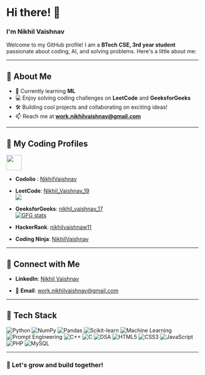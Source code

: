 # Hi there! 👋  
### I'm Nikhil Vaishnav  

Welcome to my GitHub profile! I am a **BTech CSE, 3rd year student** passionate about coding, AI, and solving problems. Here's a little about me:  

---

## 🚀 **About Me**  
- 🌱 Currently learning **ML**  
- 💻 Enjoy solving coding challenges on **LeetCode** and **GeeksforGeeks**
- 🛠️ Building cool projects and collaborating on exciting ideas!  
- 📫 Reach me at **[work.nikhilvaishnav@gmail.com](mailto:work.nikhilvaishnav@gmail.com)**  

---

## 🌟 **My Coding Profiles**  
<img src="https://assets.leetcode.com/static_assets/marketing/2024-50.gif" width="40px"></img> 

- **Codolio** : [NikhilVaishnav](https://codolio.com/profile/NikhilVaishnav)

- **LeetCode**: [Nikhil_Vaishnav_19](https://leetcode.com/u/Nikhil_vaishnav_19/)  
  <a href="https://leetcode.com/Nikhil_vaishnav_19/">
    <img src="https://leetcard.jacoblin.cool/Nikhil_vaishnav_19?theme=dark&font=Goldman&ext=activityy"></img>
  <a>  

- **GeeksforGeeks**: [nikhil_vaishnav_17](https://www.geeksforgeeks.org/user/nikhil_vaishnav_17/)
  <br>
  <a href="https://www.geeksforgeeks.org/user/Nikhil_vaishnav_17/">
    <img src="https://gfgstatscard.vercel.app/Nikhil_vaishnav_17" alt="GFG stats" />
  </a>

- **HackerRank**: [nikhilvaishnaw11](https://www.hackerrank.com/profile/nikhilvaishnaw11)

- **Coding Ninja**: [NikhilVaishnav](https://www.naukri.com/code360/profile/NikhilVaishnav)

---

## 🔗 **Connect with Me**  

- **LinkedIn**: [Nikhil Vaishnav](https://www.linkedin.com/in/nikhilvaishnav19/)  

- 📧 **Email**: [work.nikhilvaishnav@gmail.com](mailto:work.nikhilvaishnav@gmail.com)  

---

## 🧰 **Tech Stack**  

<p>
  <img src="https://img.shields.io/badge/Python-3776AB?style=for-the-badge&logo=python&logoColor=white" alt="Python" />
  <img src="https://img.shields.io/badge/NumPy-013243?style=for-the-badge&logo=numpy&logoColor=white" alt="NumPy" />
  <img src="https://img.shields.io/badge/Pandas-150458?style=for-the-badge&logo=pandas&logoColor=white" alt="Pandas" />
  <img src="https://img.shields.io/badge/scikit--learn-F7931E?style=for-the-badge&logo=scikit-learn&logoColor=white" alt="Scikit-learn" />
  <img src="https://img.shields.io/badge/Machine%20Learning-00C853?style=for-the-badge&logo=googlescholar&logoColor=white" alt="Machine Learning" />
  <img src="https://img.shields.io/badge/Prompt%20Engineering-00897B?style=for-the-badge&logo=chatbot&logoColor=white" alt="Prompt Engineering" />
  <img src="https://img.shields.io/badge/C++-00599C?style=for-the-badge&logo=c%2B%2B&logoColor=white" alt="C++" />
  <img src="https://img.shields.io/badge/C-00599C?style=for-the-badge&logo=c&logoColor=white" alt="C" />
  <img src="https://img.shields.io/badge/DSA-FF9900?style=for-the-badge&logo=algolia&logoColor=white" alt="DSA" />
  <img src="https://img.shields.io/badge/HTML5-E34F26?style=for-the-badge&logo=html5&logoColor=white" alt="HTML5" />
  <img src="https://img.shields.io/badge/CSS3-1572B6?style=for-the-badge&logo=css3&logoColor=white" alt="CSS3" />
  <img src="https://img.shields.io/badge/JavaScript-F7DF1E?style=for-the-badge&logo=javascript&logoColor=black" alt="JavaScript" />
  <img src="https://img.shields.io/badge/PHP-777BB4?style=for-the-badge&logo=php&logoColor=white" alt="PHP" />
  <img src="https://img.shields.io/badge/MySQL-4479A1?style=for-the-badge&logo=mysql&logoColor=white" alt="MySQL" />
</p>

---

### 🌱 Let's grow and build together!
